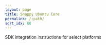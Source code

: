```yaml
---
layout: page
title: Snappy Ubuntu Core
permalink: /:path/
sort_idx: 80
---
```


SDK integration instructions for select platforms
